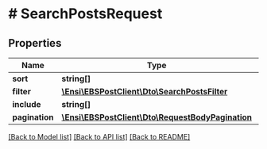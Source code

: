 # # SearchPostsRequest

## Properties

Name | Type | Description | Notes
------------ | ------------- | ------------- | -------------
**sort** | **string[]** |  | [optional] 
**filter** | [**\Ensi\EBSPostClient\Dto\SearchPostsFilter**](SearchPostsFilter.md) |  | [optional] 
**include** | **string[]** |  | [optional] 
**pagination** | [**\Ensi\EBSPostClient\Dto\RequestBodyPagination**](RequestBodyPagination.md) |  | [optional] 

[[Back to Model list]](../../README.md#documentation-for-models) [[Back to API list]](../../README.md#documentation-for-api-endpoints) [[Back to README]](../../README.md)



